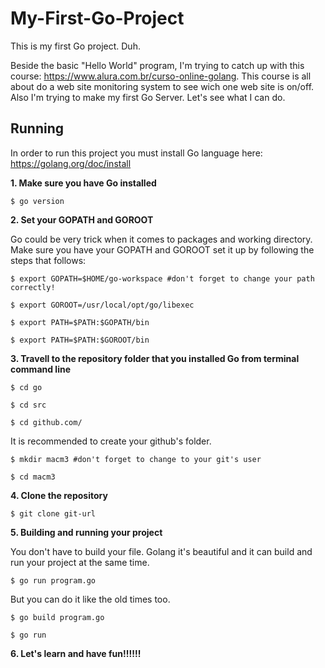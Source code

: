 # My-First-Go-Project
This is my first Go project. Duh.

Beside the basic "Hello World" program, I'm trying to catch up with this course: https://www.alura.com.br/curso-online-golang. This course is all about do a web site monitoring system to see wich one web site is on/off.
Also I'm trying to make my first Go Server. Let's see what I can do.


## Running 

In order to run this project you must install Go language here: https://golang.org/doc/install

**1. Make sure you have Go installed**

```
$ go version
```

**2. Set your GOPATH and GOROOT**

Go could be very trick when it comes to packages and working directory.
Make sure you have your GOPATH and GOROOT set it up by following the steps that follows:

```
$ export GOPATH=$HOME/go-workspace #don't forget to change your path correctly!
```
```
$ export GOROOT=/usr/local/opt/go/libexec
```
```
$ export PATH=$PATH:$GOPATH/bin
```
```
$ export PATH=$PATH:$GOROOT/bin
```

**3. Travell to the repository folder that you installed Go from terminal command line**

```
$ cd go
```

```
$ cd src
```

```
$ cd github.com/
```

It is recommended to create your github's folder.

```
$ mkdir macm3 #don't forget to change to your git's user
```

```
$ cd macm3
```

**4. Clone the repository**

```
$ git clone git-url
```

**5. Building and running your project**

You don't have to build your file. Golang it's beautiful and it can build and run your project at the same time.
```
$ go run program.go
```
But you can do it like the old times too.
```
$ go build program.go
```
```
$ go run 
```
**6. Let's learn and have fun!!!!!!**
